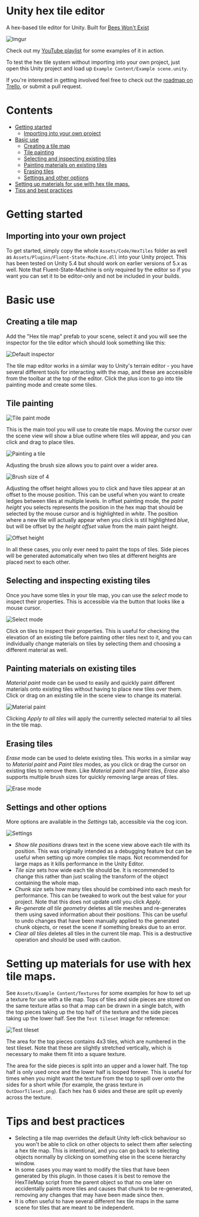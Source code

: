 # Unity hex tile editor

A hex-based tile editor for Unity. Built for [Bees Won't Exist](http://honeyvalegames.com/bees-wont-exist/)

![Imgur](http://i.imgur.com/gEB4P5D.png)

Check out my [YouTube playlist](https://www.youtube.com/playlist?list=PLvydZeK3xG9hFWaunAdrvl7W_ExOquTcA) for some examples of it in action.

To test the hex tile system without importing into your own project, just open this Unity project and load up `Example Content/Example scene.unity`.

If you're interested in getting involved feel free to check out the [roadmap on Trello](https://trello.com/b/WkukdhHq/hex-tile-editor), or submit a pull request.  

# Contents
<!-- START doctoc generated TOC please keep comment here to allow auto update -->
<!-- DON'T EDIT THIS SECTION, INSTEAD RE-RUN doctoc TO UPDATE -->
<!-- END doctoc -->

- [Getting started](#getting-started)
  - [Importing into your own project](#importing-into-your-own-project)
- [Basic use](#basic-use)
  - [Creating a tile map](#creating-a-tile-map)
  - [Tile painting](#tile-painting)
  - [Selecting and inspecting existing tiles](#selecting-and-inspecting-existing-tiles)
  - [Painting materials on existing tiles](#painting-materials-on-existing-tiles)
  - [Erasing tiles](#erasing-tiles)
  - [Settings and other options](#settings-and-other-options)
- [Setting up materials for use with hex tile maps.](#setting-up-materials-for-use-with-hex-tile-maps)
- [Tips and best practices](#tips-and-best-practices)

<!-- END doctoc generated TOC please keep comment here to allow auto update -->

# Getting started
## Importing into your own project
To get started, simply copy the whole `Assets/Code/HexTiles` folder as well as `Assets/Plugins/Fluent-State-Machine.dll` into your Unity project. This has been tested on Unity 5.4 but should work on earlier versions of 5.x as well. Note that Fluent-State-Machine is only required by the editor so if you want you can set it to be editor-only and not be included in your builds.

# Basic use
## Creating a tile map
Add the "Hex tile map" prefab to your scene, select it and you will see the inspector for the tile editor which should look something like this:

![Default inspector](Documentation/Default-inspector.png)

The tile map editor works in a similar way to Unity's terrain editor - you have several different tools for interacting with the map, and these are accessible from the toolbar at the top of the editor. Click the plus icon to go into tile painting mode and create some tiles.

## Tile painting

![Tile paint mode](Documentation/Tile-paint.png)

This is the main tool you will use to create tile maps. Moving the cursor over the scene view will show a blue outline where tiles will appear, and you can click and drag to place tiles. 

![Painting a tile](Documentation/Tile-paint-scene.png)

Adjusting the brush size allows you to paint over a wider area. 

![Brush size of 4](Documentation/brush-size.png)

Adjusting the offset height allows you to click and have tiles appear at an offset to the mouse position. This can be useful when you want to create ledges between tiles at multiple levels. In offset painting mode, the _paint height_ you selects represents the position in the hex map that should be selected by the mouse cursor and is highlighted in _white_. The position where a new tile will actually appear when you click is stil highlighted _blue_, but will be offset by the _height offset_ value from the main paint height. 

![Offset height](Documentation/Offset-height.png)

In all these cases, you only ever need to paint the tops of tiles. Side pieces will be generated automatically when two tiles at different heights are placed next to each other. 

## Selecting and inspecting existing tiles

Once you have some tiles in your tile map, you can use the _select_ mode to inspect their properties. This is accessible via the button that looks like a mouse cursor.

![Select mode](Documentation/Select-mode.png)

Click on tiles to inspect their properties. This is useful for checking the elevation of an existing tile before painting other tiles next to it, and you can individually change materials on tiles by selecting them and choosing a different material as well.

##  Painting materials on existing tiles
_Material paint_ mode can be used to easily and quickly paint different materials onto existing tiles without having to place new tiles over them. Click or drag on an existing tile in the scene view to change its material.

![Material paint](Documentation/Material-paint.png)

Clicking _Apply to all tiles_ will apply the currently selected material to all tiles in the tile map.

## Erasing tiles
_Erase_ mode can be used to delete existing tiles. This works in a similar way to _Material paint_ and _Paint tiles_ modes, as you click or drag the cursor on existing tiles to remove them. Like _Material paint_ and _Paint tiles_, _Erase_ also supports multiple brush sizes for quickly removing large areas of tiles. 

![Erase mode](Documentation/Erase.png)

## Settings and other options
More options are available in the _Settings_ tab, accessible via the cog icon.

![Settings](Documentation/Settings.png)

 - _Show tile positions_ draws text in the scene view above each tile with its position. This was originally intended as a debugging feature but can be useful when setting up more complex tile maps. Not recommended for large maps as it kills performance in the Unity Editor. 
 - _Tile size_ sets how wide each tile should be. It is recommended to change this rather than just scaling the transform of the object containing the whole map. 
 - _Chunk size_ sets how many tiles should be combined into each mesh for performance. This can be tweaked to work out the best value for your project. Note that this does not update until you click _Apply_.
 - _Re-generate all tile geometry_ deletes all tile meshes and re-generates them using saved information about their positions. This can be useful to undo changes that have been manually applied to the generated chunk objects, or reset the scene if something breaks due to an error.
 - _Clear all tiles_ deletes all tiles in the current tile map. This is a destructive operation and should be used with caution. 

# Setting up materials for use with hex tile maps.
See `Assets/Example Content/Textures` for some examples for how to set up a texture for use with a tile map. Tops of tiles and side pieces are stored on the same texture atlas so that a map can be drawn in a single batch, with the top pieces taking up the top half of the texture and the side pieces taking up the lower half. See the `Test tileset` image for reference:

![Test tileset](Assets/Example%20Content/Textures/Test%20tileset.png)

The area for the top pieces contains 4x3 tiles, which are numbered in the test tileset. Note that these are slightly stretched vertically, which is necessary to make them fit into a square texture. 

The area for the side pieces is split into an upper and a lower half. The top half is only used once and the lower half is looped forever. This is useful for times when you might want the texture from the top to spill over onto the sides for a short while (for example, the grass texture in `OutDoorTileset.png`). Each hex has 6 sides and these are split up evenly across the texture.

# Tips and best practices
 - Selecting a tile map overrides the default Unity left-click behaviour so you won't be able to click on other objects to select them after selecting a hex tile map. This is intentional, and you can go back to selecting objects normally by clicking on something else in the scene hierarchy window.
 - In some cases you may want to modify the tiles that have been generated by this plugin. In those cases it is best to remove the HexTileMap script from the parent object so that no one later on accidentally paints more tiles and causes that chunk to be re-generated, removing any changes that may have been made since then.
 - It is often useful to have several different hex tile maps in the same scene for tiles that are meant to be independent.